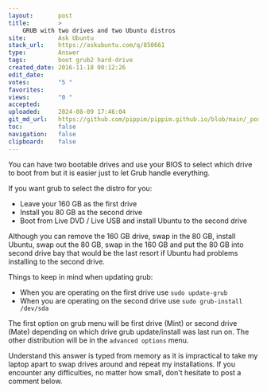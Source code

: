 ```yaml
---
layout:       post
title:        >
    GRUB with two drives and two Ubuntu distros
site:         Ask Ubuntu
stack_url:    https://askubuntu.com/q/850661
type:         Answer
tags:         boot grub2 hard-drive
created_date: 2016-11-18 00:12:26
edit_date:    
votes:        "5 "
favorites:    
views:        "0 "
accepted:     
uploaded:     2024-08-09 17:46:04
git_md_url:   https://github.com/pippim/pippim.github.io/blob/main/_posts/2016/2016-11-18-GRUB-with-two-drives-and-two-Ubuntu-distros.md
toc:          false
navigation:   false
clipboard:    false
---
```


You can have two bootable drives and use your BIOS to select which drive to boot from but it is easier just to let Grub handle everything.

If you want grub to select the distro for you:

 - Leave your 160 GB as the first drive
 - Install you 80 GB as the second drive
 - Boot from Live DVD / Live USB and install Ubuntu to the second drive

Although you can remove the 160 GB drive, swap in the 80 GB, install Ubuntu, swap out the 80 GB, swap in the 160 GB and put the 80 GB into second drive bay that would be the last resort if Ubuntu had problems installing to the second drive.

Things to keep in mind when updating grub:

 - When you are operating on the first drive use `sudo update-grub`
 - When you are operating on the second drive use `sudo grub-install
   /dev/sda`

The first option on grub menu will be first drive (Mint) or second drive (Mate) depending on which drive grub update/install was last run on. The other distribution will be in the `advanced options` menu.

Understand this answer is typed from memory as it is impractical to take my laptop apart to swap drives around and repeat my installations. If you encounter any difficulties, no matter how small, don't hesitate to post a comment below.
